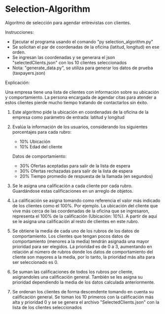 # Selection-Algorithm
Algoritmo de selección para agendar entrevistas con clientes.

Instrucciones:
  - Ejecutar el programa usando el comando "py selection_algorithm.py"
  - Se solicitan el par de coordenadas de la oficina (latitud, longitud) en ese orden.
  - Se ingresan las coordenadas y se generara el json "selectedClients.json" con los 10 clientes seleccionados
  - Nota: "generate_data.py", se utiliza para generar los datos de prueba (taxpayers.json)

Explicación: 

Una empresa tiene una lista de clientes con información sobre su ubicación y comportamiento.
La persona encargada de agendar citas para atender a estos clientes pierde mucho tiempo tratando de contactarlos sin éxito.

  1. Este algoritmo pide la ubicación en coordenadas de la oficina de la empresa como parámetro de entrada: latitud y longitud
  2. Evalúa la información de los usuarios, considerando los siguientes porcentajes para cada rubro:
     
     + 10% Ubicación
     + 10% Edad del cliente
     
     Datos de comportamiento:
     
     + 30% Ofertas aceptadas para salir de la lista de espera
     + 30% Ofertas rechazadas para salir de la lista de espera
     + 20% Tiempo promedio de respuesta de la llamada (en segundos)
     
  4. Se le asigna una calificación a cada cliente por cada rubro. Guardándose estas calificaciones en un arreglo de objetos.
  5. La calificación se asigna tomando como referencia el valor más indicado de los clientes como el 100%. Por ejemplo. La ubicación del cliente que vive más cerca
     de las coordenadas de la oficina que se ingresaron, representa el 100% de la calificación (Ubicación: 10%). A partir de aquí se le asigna una calificación al
     resto de clientes en este rubro.
  6. Se obtiene la media de cada uno de los rubros de los datos de comportamiento. Los clientes que tengan pocos datos de comportamiento (menores a la media) tendrán
     asignada una mayor prioridad para ser elegidos. La prioridad es de 0 a 3, aumentando en relación al número de rubros donde los datos de comportamiento del cliente
     son mayores a la media, por lo tanto, la prioridad más alta para ser seleccionado es 0.
  7. Se suman las calificaciones de todos los rubros por cliente, asignandoles una calificación general. También se les asigna su prioridad dependiendo la media de los
     datos calculada anteriormente.
  8. Se ordenan los clientes de forma descendente tomando en cuenta su calificación general. Se toman los 10 primeros con la calificación más alta y prioridad 0 y se
     se genera el archivo "SelectedClients.json" con la lista de los clientes seleccionados
